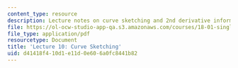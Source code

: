 ```yaml
---
content_type: resource
description: Lecture notes on curve sketching and 2nd derivative information.
file: https://ol-ocw-studio-app-qa.s3.amazonaws.com/courses/18-01-single-variable-calculus-fall-2006/d41418f410d1e11d0e606a0fc8441b82_lec10.pdf
file_type: application/pdf
resourcetype: Document
title: 'Lecture 10: Curve Sketching'
uid: d41418f4-10d1-e11d-0e60-6a0fc8441b82
---
```

